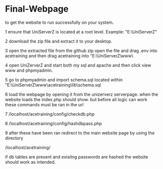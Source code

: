 # Final-Webpage


to get the website to run successfully on your system. 

1 ensure that UniServerZ is located at a root level. Example: "E:\UniServerZ\" 

2 download the zip file and extract it to your desktop.

3 open the extracted file from the github zip open the file  and drag .env into acetraining and then drag acetraining into "E:\UniServerZ\www\

4 open UniZerverZ and start both my sql and apache and then click view www and phpmyadmin.

5 go to phpmyadmin and import schema.sql located within "E:\UniServerZ\www\acetraining\lib\schema.sql

6 load the webpage by opening it from the unizerverz serverpage. when the website loads the index.php should show. but before all logic can work these commands must be ran in the url

7 /localhost/acetraining/config/checkdb.php

8 /localhost/acetraining/config/hashdbpass.php

9 after these have been ran redirect to the main website page by using the directory

/localhost/acetraining/

if db tables are present and exisitng passwords are hashed the website should work as intended.


